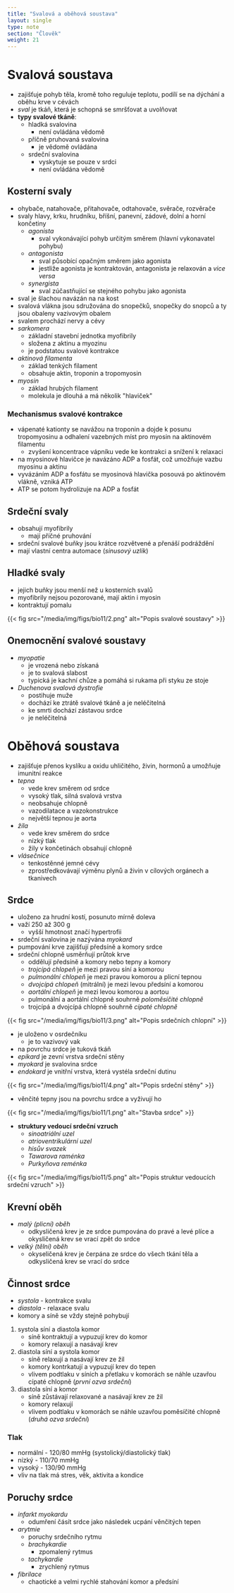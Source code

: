 ```yaml
---
title: "Svalová a oběhová soustava"
layout: single
type: note
section: "Člověk"
weight: 21
---
```

# Svalová soustava
- zajišťuje pohyb těla, kromě toho reguluje teplotu, podílí se na dýchání a oběhu krve v cévách
- *sval* je tkáň, která je schopná se smršťovat a uvolňovat
- **typy svalové tkáně**:
    - hladká svalovina
        - není ovládána vědomě
    - příčně pruhovaná svalovina
        - je vědomě ovládána
    - srdeční svalovina
        - vyskytuje se pouze v srdci
        - není ovládána vědomě
## Kosterní svaly
- ohybače, natahovače, přitahovače, odtahovače, svěrače, rozvěrače
- svaly hlavy, krku, hrudníku, bříšní, panevní, zádové, dolní a horní končetiny
    - *agonista*
        - sval vykonávající pohyb určitým směrem (hlavní vykonavatel pohybu)
    - *antagonista*
        - sval působící opačným směrem jako agonista
        - jestliže agonista je kontraktován, antagonista je relaxován a *vice versa*
    - *synergista*
        - sval zúčastňující se stejného pohybu jako agonista
- sval je šlachou navázán na na kost
- svalová vlákna jsou sdružována do snopečků, snopečky do snopců a ty jsou obaleny vazivovým obalem
- svalem prochází nervy a cévy
- *sarkomera*
    - základní stavební jednotka myofibrily
    - složena z aktinu a myozinu
    - je podstatou svalové kontrakce
- *aktinová filamenta*
    - základ tenkých filament
    - obsahuje aktin, troponin a tropomyosin
- *myosin*
    - základ hrubých filament
    - molekula je dlouhá a má několik "hlaviček"
### Mechanismus svalové kontrakce
- vápenaté kationty se navážou na troponin a dojde k posunu tropomyosinu a odhalení vazebných míst pro myosin na aktinovém filamentu
    - zvyšení koncentrace vápníku vede ke kontrakci a snížení k relaxaci
- na myosinové hlavičce je navázáno ADP a fosfát, což umožňuje vazbu myosinu a aktinu
- vyvázáním ADP a fosfátu se myosinová hlavička posouvá po aktinovém vlákně, vzniká ATP
- ATP se potom hydrolizuje na ADP a fosfát
## Srdeční svaly
- obsahují myofibrily
    - mají příčné pruhování
- srdeční svalové buňky jsou krátce rozvětvené a přenáší podráždění
- mají vlastní centra automace (*sinusový uzlík*)
## Hladké svaly
- jejich buňky jsou menší než u kosterních svalů
- myofibrily nejsou pozorované, mají aktin i myosin
- kontraktují pomalu

{{< fig src="/media/img/figs/bio11/2.png" alt="Popis svalové soustavy"  >}}

## Onemocnění svalové soustavy
- *myopatie*
    - je vrozená nebo získaná
    - je to svalová slabost
    - typická je kachní chůze a pomáhá si rukama při styku ze stoje
- *Duchenova svalová dystrofie*
    - postihuje muže
    - dochází ke ztrátě svalové tkáně a je neléčitelná
    - ke smrti dochází zástavou srdce
    - je neléčitelná

# Oběhová soustava
- zajišťuje přenos kyslíku a oxidu uhličitého, živin, hormonů a umožňuje imunitní reakce
- *tepna*
    - vede krev směrem od srdce
    - vysoký tlak, silná svalová vrstva
    - neobsahuje chlopně
    - vazodilatace a vazokonstrukce
    - největší tepnou je aorta
- *žíla*
    - vede krev směrem do srdce
    - nízký tlak
    - žily v končetinách obsahují chlopně
- *vlásečnice*
    - tenkostěnné jemné cévy
    - zprostředkovávají výměnu plynů a živin v cílových orgánech a tkanivech
## Srdce
- uloženo za hrudní kostí, posunuto mírně doleva
- važí 250 až 300 g
    - vyšší hmotnost značí hypertrofii
- srdeční svalovina je nazývána *myokard*
- pumpování krve zajišťují předsíně a komory srdce
- srdeční chlopně usměrňují průtok krve
    - oddělují předsíně a komory nebo tepny a komory
    - *trojcípá chlopeň* je mezi pravou síní a komorou
    - *pulmonální chlopeň* je mezi pravou komorou a plicní tepnou
    - *dvojcípá chlopeň* (mitrální) je mezi levou předsíní a komorou
    - *aortální chlopeň* je mezi levou komorou a aortou
    - pulmonální a aortální chlopně souhrně *poloměsíčité chlopně*
    - trojcípá a dvojcípá chlopně souhrně *cípaté chlopně*

{{< fig src="/media/img/figs/bio11/3.png" alt="Popis srdečních chlopní"  >}}

- je uloženo v osrdečníku
    - je to vazivový vak
- na povrchu srdce je tuková tkáň
- *epikard* je zevní vrstva srdeční stěny
- *myokard* je svalovina srdce
- *endokard* je vnitřní vrstva, která vystéla srdeční dutinu

{{< fig src="/media/img/figs/bio11/4.png" alt="Popis srdeční stěny"  >}}

- věnčité tepny jsou na povrchu srdce a vyživují ho

{{< fig src="/media/img/figs/bio11/1.png" alt="Stavba srdce"  >}}

- **struktury vedoucí srdeční vzruch**
    - *sinoatriální uzel*
    - *atrioventrikulární uzel*
    - *hisův svazek*
    - *Tawarova raménka*
    - *Purkyňova reménka*

{{< fig src="/media/img/figs/bio11/5.png" alt="Popis struktur vedoucích srdeční vzruch"  >}}

## Krevní oběh
- *malý (plicní) oběh*
    - odkysličená krev je ze srdce pumpována do pravé a levé plíce a okysličená krev se vrací zpět do srdce
- *velký (tělní) oběh*
    - okyseličená krev je čerpána ze srdce do všech tkání těla a odkysličená krev se vrací do srdce
## Činnost srdce
- *systola* - kontrakce svalu
- *diastola* - relaxace svalu
- komory a síně se vždy stejně pohybují
1. systola síní a diastola komor
    - síně kontraktují a vypuzují krev do komor
    - komory relaxují a nasávají krev
2. diastola síní a systola komor
    - síně relaxují a nasávají krev ze žil
    - komory kontrkatují a vypuzují krev do tepen
    - vlivem podtlaku v síních a přetlaku v komorách se náhle uzavřou cípaté chlopně (*první ozva srdeční*)
3. diastola síní a komor
    - síně zůstávají relaxované a nasávají krev ze žil
    - komory relaxují
    - vlivem podtlaku v komorách se náhle uzavřou poměsíčité chlopně (*druhá ozva srdeční*)
### Tlak
- normální - 120/80 mmHg (systolický/diastolický tlak)
- nízký - 110/70 mmHg
- vysoký - 130/90 mmHg
- vliv na tlak má stres, věk, aktivita a kondice
## Poruchy srdce
- *infarkt myokardu*
    - odumření čásít srdce jako následek ucpání věnčitých tepen
- *arytmie*
    - poruchy srdečního rytmu
    - *brachykardie*
        - zpomalený rytmus
    - *tachykardie*
        - zrychlený rytmus
- *fibrilace*
    - chaotické a velmi rychlé stahování komor a předsíní